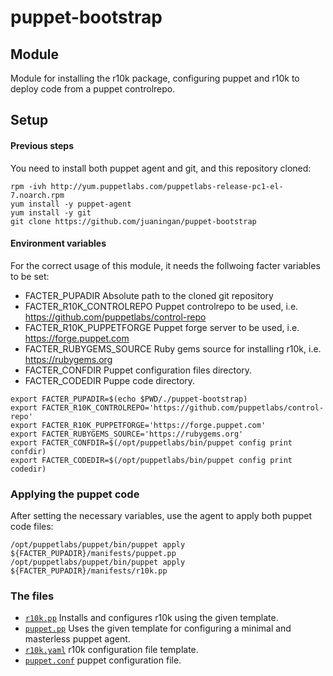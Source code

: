# puppet-bootstrap

[`r10k.yaml`]: https://github.com/juaningan/puppet-bootstrap/blob/master/r10k.yaml.erb
[`puppet.conf`]: https://github.com/juaningan/puppet-bootstrap/blob/master/puppet.conf
[`r10k.pp`]: https://github.com/juaningan/puppet-bootstrap/blob/master/manifests/r10k.pp
[`puppet.pp`]: https://github.com/juaningan/puppet-bootstrap/blob/master/manifests/puppet.pp

## Module
Module for installing the r10k package, configuring puppet and r10k to deploy code from a puppet controlrepo.

## Setup
#### Previous steps
You need to install both puppet agent and git, and this repository cloned:
``` shell
rpm -ivh http://yum.puppetlabs.com/puppetlabs-release-pc1-el-7.noarch.rpm
yum install -y puppet-agent
yum install -y git
git clone https://github.com/juaningan/puppet-bootstrap
```

#### Environment variables
For the correct usage of this module, it needs the follwoing facter variables to be set:
- FACTER_PUPADIR  Absolute path to the cloned git repository
- FACTER_R10K_CONTROLREPO  Puppet controlrepo to be used, i.e. https://github.com/puppetlabs/control-repo
- FACTER_R10K_PUPPETFORGE  Puppet forge server to be used, i.e. https://forge.puppet.com
- FACTER_RUBYGEMS_SOURCE  Ruby gems source for installing r10k, i.e. https://rubygems.org
- FACTER_CONFDIR  Puppet configuration files directory.
- FACTER_CODEDIR  Puppe code directory.
  
```shell
export FACTER_PUPADIR=$(echo $PWD/./puppet-bootstrap)
export FACTER_R10K_CONTROLREPO='https://github.com/puppetlabs/control-repo'
export FACTER_R10K_PUPPETFORGE='https://forge.puppet.com'
export FACTER_RUBYGEMS_SOURCE='https://rubygems.org'
export FACTER_CONFDIR=$(/opt/puppetlabs/bin/puppet config print confdir)
export FACTER_CODEDIR=$(/opt/puppetlabs/bin/puppet config print codedir)
```

### Applying the puppet code
After setting the necessary variables, use the agent to apply both puppet code files:
```shell
/opt/puppetlabs/puppet/bin/puppet apply ${FACTER_PUPADIR}/manifests/puppet.pp
/opt/puppetlabs/puppet/bin/puppet apply ${FACTER_PUPADIR}/manifests/r10k.pp
```
### The files

- [`r10k.pp`] Installs and configures r10k using the given template.
- [`puppet.pp`] Uses the given template for configuring a minimal and masterless puppet agent.
- [`r10k.yaml`] r10k configuration file template.
- [`puppet.conf`] puppet configuration file.
